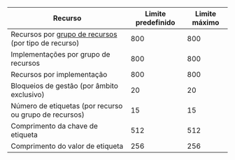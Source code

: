 Recurso|Limite predefinido|Limite máximo
---|---|---
Recursos por [grupo de recursos](../articles/resource-group-overview.md#resource-groups) (por tipo de recurso)|800|800
Implementações por grupo de recursos|800|800
Recursos por implementação|800|800
Bloqueios de gestão (por âmbito exclusivo)|20|20
Número de etiquetas (por recurso ou grupo de recursos)|15|15
Comprimento da chave de etiqueta|512|512
Comprimento do valor de etiqueta|256|256
